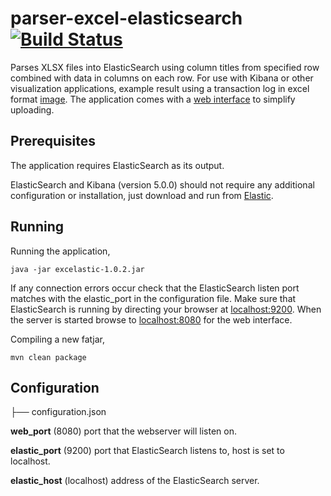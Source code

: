 # parser-excel-elasticsearch [![Build Status](https://travis-ci.org/codingchili/parser-excel-elasticsearch.svg?branch=master)](https://travis-ci.org/codingchili/parser-excel-elasticsearch)

Parses XLSX files into ElasticSearch using column titles from specified row combined with data in columns on each row. For use with Kibana or other visualization applications, example result using a transaction log in excel format  [image](https://raw.githubusercontent.com/codingchili/parser-banktrans-es/master/sample-redacted.png). The application comes with a [web interface](https://raw.githubusercontent.com/codingchili/parser-excel-elasticsearch/master/sample-ui.png) to simplify uploading.

## Prerequisites
The application requires ElasticSearch as its output.

ElasticSearch and Kibana (version 5.0.0) should not require any additional configuration or installation, just download and run from [Elastic](https://www.elastic.co/products). 

## Running
Running the application,
```
java -jar excelastic-1.0.2.jar
```

If any connection errors occur check that the ElasticSearch listen port matches with the elastic_port in the configuration file. Make sure that ElasticSearch is running by directing your browser at [localhost:9200](http://localhost:9200/_count). When the server is started browse to [localhost:8080](http://localhost:8080/) for the web interface.

Compiling a new fatjar,
```
mvn clean package
```

## Configuration

├── configuration.json


**web_port** (8080) port that the webserver will listen on. 

**elastic_port** (9200) port that ElasticSearch listens to, host is set to localhost. 

**elastic_host** (localhost) address of the ElasticSearch server.
